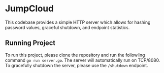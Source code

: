 # JumpCloud

This codebase provides a simple HTTP server which allows for hashing password values, graceful shutdown, and endpoint statistics.

## Running Project
To run this project, please clone the repository and run the followling command `go run server.go`.  The server will automatically run on TCP/8080.  To gracefully shutdown the server, please use the `/shutdown` endpoint.

